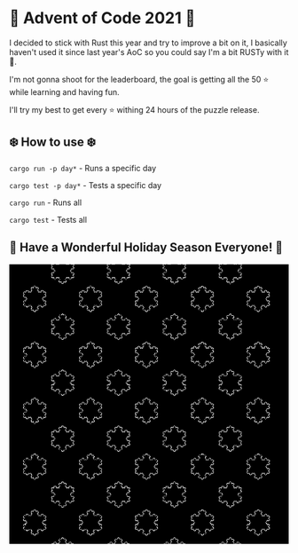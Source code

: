 # 🎄 Advent of Code 2021 🎄

I decided to stick with Rust this year and try to improve a bit on it, I basically haven't used it since last year's AoC so you could say 
I'm a bit RUSTy with it 🥶.

I'm not gonna shoot for the leaderboard, the goal is getting all the 50 ⭐ while learning and having fun. 

I'll try my best to get every ⭐ withing 24 hours of the puzzle release.

## ❄️ How to use ❄️
`cargo run -p day*` - Runs a specific day

`cargo test -p day*` - Tests a specific day

`cargo run` - Runs all

`cargo test` - Tests all






## 🎅 Have a Wonderful Holiday Season Everyone! 🎅 

![koch flakes](https://raw.githubusercontent.com/fratorgano/advent_of_code_2020/main/snow.gif)



